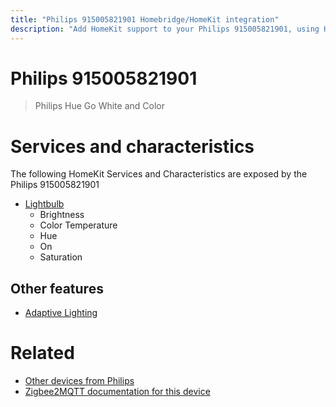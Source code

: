 ```yaml
---
title: "Philips 915005821901 Homebridge/HomeKit integration"
description: "Add HomeKit support to your Philips 915005821901, using Homebridge, Zigbee2MQTT and homebridge-z2m."
---
```

<!---
This file has been GENERATED using src/docgen/docgen.ts
DO NOT EDIT THIS FILE MANUALLY!
-->
# Philips 915005821901
> Philips Hue Go White and Color


# Services and characteristics
The following HomeKit Services and Characteristics are exposed by
the Philips 915005821901

* [Lightbulb](../../light.md)
  * Brightness
  * Color Temperature
  * Hue
  * On
  * Saturation

## Other features
* [Adaptive Lighting](../../light.md)

# Related
* [Other devices from Philips](../index.md#philips)
* [Zigbee2MQTT documentation for this device](https://www.zigbee2mqtt.io/devices/915005821901.html)